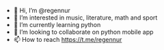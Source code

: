 - 👋 Hi, I’m @regennur
- 👀 I’m interested in music, literature, math and sport
- 🌱 I’m currently learning python
- 💞️ I’m looking to collaborate on python mobile app
- 📫 How to reach https://t.me/regennur

<!---
regennur/regennur is a ✨ special ✨ repository because its `README.md` (this file) appears on your GitHub profile.
You can click the Preview link to take a look at your changes.
--->
